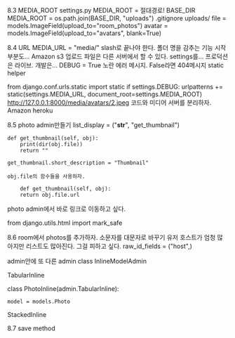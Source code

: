 8.3
MEDIA_ROOT
settings.py
MEDIA_ROOT = 
절대경로!
BASE_DIR
MEDIA_ROOT = os.path.join(BASE_DIR, "uploads")
.gitignore
uploads/
file = models.ImageField(upload_to="room_photos")
avatar = models.ImageField(upload_to="avatars", blank=True)

8.4
URL
MEDIA_URL = "media/"
slash로 끝나야 한다.
폴더 명을 감추는 기능
시작 부분도...
Amazon s3
업로드 파일은 다른 서버에서 할 수 있다.
settings를...
프로덕션은 라이브.
개발은...
DEBUG = True
노란 에러 메시지. False라면 404메시지
static helper

from django.conf.urls.static import static
if settings.DEBUG:
    urlpatterns += static(settings.MEDIA_URL, document_root=settings.MEDIA_ROOT)
http://127.0.0.1:8000/media/avatars/2.jpeg
코드와 미디어 서버를 분리하자.
Amazon heroku

8.5
photo admin만들기
    list_display = ("__str__", "get_thumbnail")

    def get_thumbnail(self, obj):
        print(dir(obj.file))
        return ""

    get_thumbnail.short_description = "Thumbnail"

    obj.file의 함수들을 사용하자.

        def get_thumbnail(self, obj):
        return obj.file.url

photo admin에서 바로 링크로 이동하고 싶다.

from django.utils.html import mark_safe

8.6
room에서 photos를 추가하자.
소문자를 대문자로 바꾸기
유저 호스트가 엄청 많아지만 리스트도 많아진다. 그걸 피하고 싶다.
    raw_id_fields = ("host",)

admin안에 또 다른 admin
class InlineModelAdmin

TabularInline

class PhotoInline(admin.TabularInline):

    model = models.Photo

StackedInline

8.7
save method
